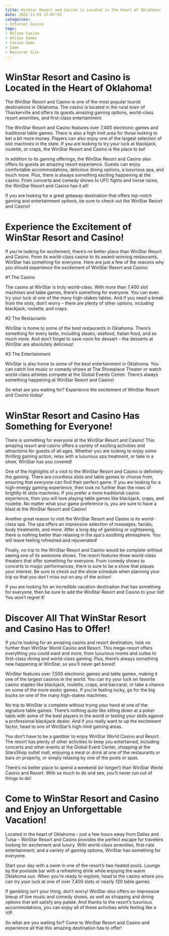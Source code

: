 ```yaml
---
title: WinStar Resort and Casino is Located in the Heart of Oklahoma!
date: 2022-11-03 17:07:53
categories:
- Internet Casino
tags:
- Online Casino
- Online Games
- Casino Game
- Game
- Baccarat Site
---
```



#  WinStar Resort and Casino is Located in the Heart of Oklahoma!

The WinStar Resort and Casino is one of the most popular tourist destinations in Oklahoma. The casino is located in the rural town of Thackerville and offers its guests amazing gaming options, world-class resort amenities, and first-class entertainment.

The WinStar Resort and Casino features over 7,400 electronic games and traditional table games. There is also a high limit area for those looking to bet a bit more money. Players can also enjoy one of the largest selection of slot machines in the state. If you are looking to try your luck at blackjack, roulette, or craps, the WinStar Resort and Casino is the place to be!

In addition to its gaming offerings, the WinStar Resort and Casino also offers its guests an amazing resort experience. Guests can enjoy comfortable accommodations, delicious dining options, a luxurious spa, and much more. Plus, there is always something exciting happening at the casino. From concerts and comedy shows to UFC fights and horse races, the WinStar Resort and Casino has it all!

If you are looking for a great getaway destination that offers top-notch gaming and entertainment options, be sure to check out the WinStar Resort and Casino!

#  Experience the Excitement of WinStar Resort and Casino!

If you’re looking for excitement, there’s no better place than WinStar Resort and Casino. From its world-class casino to its award-winning restaurants, WinStar has something for everyone. Here are just a few of the reasons why you should experience the excitement of WinStar Resort and Casino:

#1 The Casino

The casino at WinStar is truly world-class. With more than 7,400 slot machines and table games, there’s something for everyone. You can even try your luck at one of the many high-stakes tables. And if you need a break from the slots, don’t worry – there are plenty of other options, including blackjack, roulette, and craps.

#2 The Restaurants

WinStar is home to some of the best restaurants in Oklahoma. There’s something for every taste, including steaks, seafood, Italian food, and so much more. And don’t forget to save room for dessert – the desserts at WinStar are absolutely delicious!

#3 The Entertainment

WinStar is also home to some of the best entertainment in Oklahoma. You can catch live music or comedy shows at The Showplace Theater or watch world-class athletes compete at the Global Events Center. There’s always something happening at WinStar Resort and Casino!

So what are you waiting for? Experience the excitement of WinStar Resort and Casino today!

#  WinStar Resort and Casino Has Something for Everyone!

There is something for everyone at the WinStar Resort and Casino! This amazing resort and casino offers a variety of exciting activities and attractions for guests of all ages. Whether you are looking to enjoy some thrilling gaming action, relax with a luxurious spa treatment, or take in a show, WinStar has you covered!

One of the highlights of a visit to the WinStar Resort and Casino is definitely the gaming. There are countless slots and table games to choose from, ensuring that everyone can find their perfect game. If you are looking for a high-energy gaming experience, then look no further than the rows of brightly-lit slots machines. If you prefer a more traditional casino experience, then you will love playing table games like blackjack, craps, and roulette. No matter what your game preference is, you are sure to have a blast at the WinStar Resort and Casino!

Another great reason to visit the WinStar Resort and Casino is its world-class spa. The spa offers an impressive selection of massages, facials, body treatments, and more. After a long day of gambling or sightseeing, there is nothing better than relaxing in the spa's soothing atmosphere. You will leave feeling refreshed and rejuvenated!

Finally, no trip to the WinStar Resort and Casino would be complete without seeing one of its awesome shows. The resort features three world-class theaters that offer something for everyone. From comedy shows to concerts to magic performances, there is sure to be a show that piques your interest. Be sure to check out the show schedule when planning your trip so that you don't miss out on any of the action!

If you are looking for an incredible vacation destination that has something for everyone, then be sure to add the WinStar Resort and Casino to your list! You won't regret it!

#  Discover All That WinStar Resort and Casino Has to Offer!

If you’re looking for an amazing casino and resort destination, look no further than WinStar World Casino and Resort. This mega-resort offers everything you could want and more, from luxurious rooms and suites to first-class dining and world-class gaming. Plus, there’s always something new happening at WinStar, so you’ll never get bored!

WinStar features over 7,500 electronic games and table games, making it one of the largest casinos in the world. You can try your luck on favorite casino staples like blackjack, roulette, craps, and baccarat, or take a chance on some of the more exotic games. If you’re feeling lucky, go for the big bucks on one of the many high-stakes machines.

No trip to WinStar is complete without trying your hand at one of the signature table games. There’s nothing quite like sitting down at a poker table with some of the best players in the world or testing your skills against a professional blackjack dealer. And if you really want to up the excitement factor, head to one of WinStar’s high-limit gaming areas.

You don’t have to be a gambler to enjoy WinStar World Casino and Resort. The resort has plenty of other activities to keep you entertained, including concerts and other events at the Global Event Center, shopping at the StarsShop outlet mall, enjoying a meal or drink at one of the restaurants or bars on property, or simply relaxing by one of the pools or spas.

There’s no better place to spend a weekend (or longer!) than WinStar World Casino and Resort. With so much to do and see, you’ll never run out of things to do!

#  Come to WinStar Resort and Casino and Enjoy an Unforgettable Vacation!

Located in the heart of Oklahoma – just a few hours away from Dallas and Tulsa – WinStar Resort and Casino provides the perfect escape for travelers looking for excitement and luxury. With world-class amenities, first-rate entertainment, and a variety of gaming options, WinStar has something for everyone.

Start your day with a swim in one of the resort’s two heated pools. Lounge by the poolside bar with a refreshing drink while enjoying the warm Oklahoma sun. When you’re ready to explore, head to the casino where you can try your luck at one of over 7,400 slots or nearly 120 table games.

If gambling isn’t your thing, don’t worry! WinStar also offers an impressive lineup of live music and comedy shows, as well as shopping and dining options that will satisfy any palate. And thanks to the resort’s luxurious accommodations, you can enjoy all of these activities while feeling like a VIP.

So what are you waiting for? Come to WinStar Resort and Casino and experience all that this amazing destination has to offer!